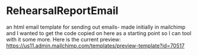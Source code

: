 # RehearsalReportEmail
an html email template for sending out emails- made initially in mailchimp and I wanted to get the code copied on here as a starting point so I can tool with it some more. 
Here is the current preview:
https://us11.admin.mailchimp.com/templates/preview-template?id=70517
